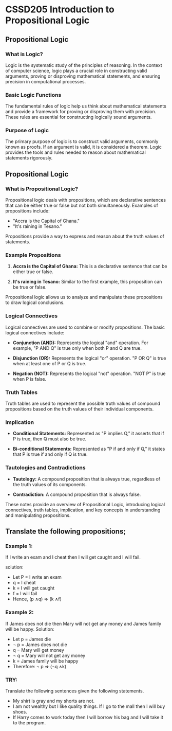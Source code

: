 # CSSD205 Introduction to Propositional Logic

## Propositional Logic

### What is Logic?

Logic is the systematic study of the principles of reasoning. In the context of computer science, logic plays a crucial role in constructing valid arguments, proving or disproving mathematical statements, and ensuring precision in computational processes.

### Basic Logic Functions

The fundamental rules of logic help us think about mathematical statements and provide a framework for proving or disproving them with precision. These rules are essential for constructing logically sound arguments.

### Purpose of Logic

The primary purpose of logic is to construct valid arguments, commonly known as proofs. If an argument is valid, it is considered a theorem. Logic provides the tools and rules needed to reason about mathematical statements rigorously.

## Propositional Logic

### What is Propositional Logic?

Propositional logic deals with propositions, which are declarative sentences that can be either true or false but not both simultaneously. Examples of propositions include:

- "Accra is the Capital of Ghana."
- "It's raining in Tesano."

Propositions provide a way to express and reason about the truth values of statements.

### Example Propositions

1. **Accra is the Capital of Ghana:** This is a declarative sentence that can be either true or false.

2. **It's raining in Tesano:** Similar to the first example, this proposition can be true or false.

Propositional logic allows us to analyze and manipulate these propositions to draw logical conclusions.

### Logical Connectives

Logical connectives are used to combine or modify propositions. The basic logical connectives include:

- **Conjunction (AND):** Represents the logical "and" operation. For example, "P AND Q" is true only when both P and Q are true.

- **Disjunction (OR):** Represents the logical "or" operation. "P OR Q" is true when at least one of P or Q is true.

- **Negation (NOT):** Represents the logical "not" operation. "NOT P" is true when P is false.

### Truth Tables

Truth tables are used to represent the possible truth values of compound propositions based on the truth values of their individual components.

### Implication

- **Conditional Statements:** Represented as "P implies Q," it asserts that if P is true, then Q must also be true.

- **Bi-conditional Statements:** Represented as "P if and only if Q," it states that P is true if and only if Q is true.

### Tautologies and Contradictions

- **Tautology:** A compound proposition that is always true, regardless of the truth values of its components.

- **Contradiction:** A compound proposition that is always false.

These notes provide an overview of Propositional Logic, introducing logical connectives, truth tables, implication, and key concepts in understanding and manipulating propositions.

## Translate the following propositions;

### Example 1:

If I write an exam and I cheat then I will get caught and I will fail.

solution:

- Let P = I write an exam
- q = I cheat
- k = I will get caught
- f = I will fail
- Hence, (p ∧q) ⇒ (k ∧f)

### Example 2:

If James does not die then Mary will not get any money and James family will be happy.
Solution:

- Let p = James die
- ¬ p = James does not die
- q = Mary will get money
- ¬ q = Mary will not get any money
- k = James family will be happy
- Therefore: ¬ p ⇒ (¬q ∧k)

### TRY:

Translate the following sentences given the following statements.

- My shirt is gray and my shorts are not.
- I am not wealthy but I like quality things. If I go to the mall then I will buy shoes.
- If Harry comes to work today then I will borrow his bag and I will take it to the program.

